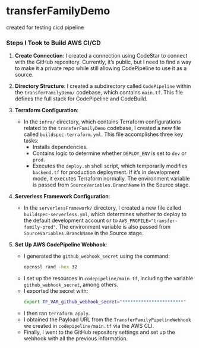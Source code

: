 # transferFamilyDemo
created for testing cicd pipeline
### Steps I Took to Build AWS CI/CD

1. **Create Connection**: I created a connection using CodeStar to connect with the GitHub repository. Currently, it’s public, but I need to find a way to make it a private repo while still allowing CodePipeline to use it as a source.

2. **Directory Structure**: I created a subdirectory called `CodePipeline` within the `transferFamilyDemo/` codebase, which contains `main.tf`. This file defines the full stack for CodePipeline and CodeBuild.

3. **Terraform Configuration**:
   - In the `infra/` directory, which contains Terraform configurations related to the `transferFamilyDemo` codebase, I created a new file called `buildspec-terraform.yml`. This file accomplishes three key tasks:
     - Installs dependencies.
     - Contains logic to determine whether `DEPLOY_ENV` is set to `dev` or `prod`.
     - Executes the `deploy.sh` shell script, which temporarily modifies `backend.tf` for production deployment. If it’s in development mode, it executes Terraform normally. The environment variable is passed from `SourceVariables.BranchName` in the Source stage.

4. **Serverless Framework Configuration**:
   - In the `serverlessFramework/` directory, I created a new file called `buildspec-serverless.yml`, which determines whether to deploy to the default development account or to `AWS_PROFILE="transfer-family-prod"`. The environment variable is also passed from `SourceVariables.BranchName` in the Source stage.

5. **Set Up AWS CodePipeline Webhook**:
   - I generated the `github_webhook_secret` using the command: 
     ```bash
     openssl rand -hex 32
     ```
   - I set up the resources in `codepipeline/main.tf`, including the variable `github_webhook_secret`, among others.
   - I exported the secret with:
     ```bash
     export TF_VAR_github_webhook_secret="***********************"
     ```
   - I then ran `terraform apply`.
   - I obtained the Payload URL from the `TransferFamilyPipelineWebhook` we created in `codepipeline/main.tf` via the AWS CLI.
   - Finally, I went to the GitHub repository settings and set up the webhook with all the previous information.